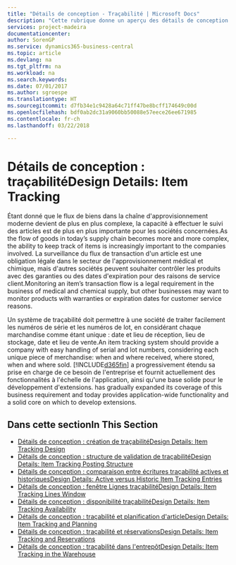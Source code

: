 ```yaml
---
title: "Détails de conception - Traçabilité | Microsoft Docs"
description: "Cette rubrique donne un aperçu des détails de conception pour la traçabilité."
services: project-madeira
documentationcenter: 
author: SorenGP
ms.service: dynamics365-business-central
ms.topic: article
ms.devlang: na
ms.tgt_pltfrm: na
ms.workload: na
ms.search.keywords: 
ms.date: 07/01/2017
ms.author: sgroespe
ms.translationtype: HT
ms.sourcegitcommit: d7fb34e1c9428a64c71ff47be8bcff174649c00d
ms.openlocfilehash: bdf0ab2dc31a9060bb50088e57eece26ee671985
ms.contentlocale: fr-ch
ms.lasthandoff: 03/22/2018

---
```

# <a name="design-details-item-tracking"></a><span data-ttu-id="14e40-103">Détails de conception : traçabilité</span><span class="sxs-lookup"><span data-stu-id="14e40-103">Design Details: Item Tracking</span></span>
<span data-ttu-id="14e40-104">Étant donné que le flux de biens dans la chaîne d'approvisionnement moderne devient de plus en plus complexe, la capacité à effectuer le suivi des articles est de plus en plus importante pour les sociétés concernées.</span><span class="sxs-lookup"><span data-stu-id="14e40-104">As the flow of goods in today’s supply chain becomes more and more complex, the ability to keep track of items is increasingly important to the companies involved.</span></span> <span data-ttu-id="14e40-105">La surveillance du flux de transaction d'un article est une obligation légale dans le secteur de l'approvisionnement médical et chimique, mais d'autres sociétés peuvent souhaiter contrôler les produits avec des garanties ou des dates d'expiration pour des raisons de service client.</span><span class="sxs-lookup"><span data-stu-id="14e40-105">Monitoring an item’s transaction flow is a legal requirement in the business of medical and chemical supply, but other businesses may want to monitor products with warranties or expiration dates for customer service reasons.</span></span>  

<span data-ttu-id="14e40-106">Un système de traçabilité doit permettre à une société de traiter facilement les numéros de série et les numéros de lot, en considérant chaque marchandise comme étant unique : date et lieu de réception, lieu de stockage, date et lieu de vente.</span><span class="sxs-lookup"><span data-stu-id="14e40-106">An item tracking system should provide a company with easy handling of serial and lot numbers, considering each unique piece of merchandise: when and where received, where stored, when and where sold.</span></span> [!INCLUDE[d365fin](includes/d365fin_md.md)]<span data-ttu-id="14e40-107"> a progressivement étendu sa prise en charge de ce besoin de l'entreprise et fournit actuellement des fonctionnalités à l'échelle de l'application, ainsi qu'une base solide pour le développement d'extensions.</span><span class="sxs-lookup"><span data-stu-id="14e40-107"> has gradually expanded its coverage of this business requirement and today provides application-wide functionality and a solid core on which to develop extensions.</span></span>  

## <a name="in-this-section"></a><span data-ttu-id="14e40-108">Dans cette section</span><span class="sxs-lookup"><span data-stu-id="14e40-108">In This Section</span></span>  
* [<span data-ttu-id="14e40-109">Détails de conception : création de traçabilité</span><span class="sxs-lookup"><span data-stu-id="14e40-109">Design Details: Item Tracking Design</span></span>](design-details-item-tracking-design.md)  
* [<span data-ttu-id="14e40-110">Détails de conception : structure de validation de traçabilité</span><span class="sxs-lookup"><span data-stu-id="14e40-110">Design Details: Item Tracking Posting Structure</span></span>](design-details-item-tracking-posting-structure.md)  
* [<span data-ttu-id="14e40-111">Détails de conception : comparaison entre écritures traçabilité actives et historiques</span><span class="sxs-lookup"><span data-stu-id="14e40-111">Design Details: Active versus Historic Item Tracking Entries</span></span>](design-details-active-versus-historic-item-tracking-entries.md)  
* [<span data-ttu-id="14e40-112">Détails de conception : fenêtre Lignes traçabilité</span><span class="sxs-lookup"><span data-stu-id="14e40-112">Design Details: Item Tracking Lines Window</span></span>](design-details-item-tracking-lines-window.md)  
* [<span data-ttu-id="14e40-113">Détails de conception : disponibilité traçabilité</span><span class="sxs-lookup"><span data-stu-id="14e40-113">Design Details: Item Tracking Availability</span></span>](design-details-item-tracking-availability.md)  
* [<span data-ttu-id="14e40-114">Détails de conception : traçabilité et planification d'article</span><span class="sxs-lookup"><span data-stu-id="14e40-114">Design Details: Item Tracking and Planning</span></span>](design-details-item-tracking-and-planning.md)  
* [<span data-ttu-id="14e40-115">Détails de conception : traçabilité et réservations</span><span class="sxs-lookup"><span data-stu-id="14e40-115">Design Details: Item Tracking and Reservations</span></span>](design-details-item-tracking-and-reservations.md)  
* [<span data-ttu-id="14e40-116">Détails de conception : traçabilité dans l'entrepôt</span><span class="sxs-lookup"><span data-stu-id="14e40-116">Design Details: Item Tracking in the Warehouse</span></span>](design-details-item-tracking-in-the-warehouse.md)

